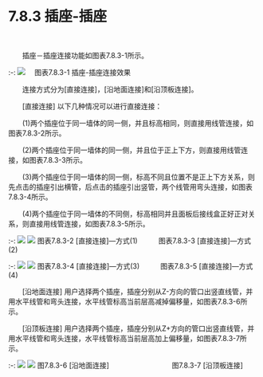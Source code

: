 # 7.8.3 插座\-插座
<br/>

&emsp;&emsp;插座－插座连接功能如图表7.8.3-1所示。

:-: ![](images/464.png)
　图表7.8.3-1 插座\-插座连接效果

&emsp;&emsp;连接方式分为\[直接连接\]，\[沿地面连接\]和\[沿顶板连接\]。

&emsp;&emsp;\[直接连接\] 以下几种情况可以进行直接连接：

&emsp;&emsp;(1)两个插座位于同一墙体的同一侧，并且标高相同，则直接用线管连接，如图表7.8.3-2所示。

&emsp;&emsp;(2)两个插座位于同一墙体的同一侧，并且位于正上下方，则直接用线管连接，如图表7.8.3-3所示。

&emsp;&emsp;(3)两个插座位于同一墙体的同一侧，标高不同且位置不是正上下方关系，则先点击的插座引出横管，后点击的插座引出竖管，两个线管用弯头连接，如图表7.8.3-4所示。

&emsp;&emsp;(4)两个插座位于同一墙体的不同侧，标高相同并且面板后接线盒正好正对关系，则直接用线管连接，如图表7.8.3-5所示。


:-: ![](images/465.png)               ![](images/466.png)
图表7.8.3-2 \[直接连接\]—方式(1)　　　图表7.8.3-3 \[直接连接\]—方式(2)

:-: ![](images/467.png)             ![](images/468.png)
图表7.8.3-4 \[直接连接\]—方式(3)　　　图表7.8.3-5 \[直接连接\]—方式(4)

&emsp;&emsp;\[沿地面连接\] 用户选择两个插座，插座分别从Z-方向的管口出竖直线管，并用水平线管和弯头连接，水平线管标高当前层高减掉偏移量，如图表7.8.3-6所示。

&emsp;&emsp;\[沿顶板连接\] 用户选择两个插座，插座分别从Z+方向的管口出竖直线管，并用水平线管和弯头连接，水平线管标高当前层高加上偏移量，如图表7.8.3-7所示。


:-: ![](images/469.png)          ![](images/470.png)
 图7.8.3-6 \[沿地面连接\]　　　　　　　　　图7.8.3-7 \[沿顶板连接\]